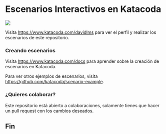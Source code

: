 # Escenarios Interactivos en Katacoda

[![](http://shields.katacoda.com/katacoda/davidlms/count.svg)](https://www.katacoda.com/davidlms "Crea tu perfil en Katacoda.com")

Visita https://www.katacoda.com/davidlms para ver el perfil y realizar los escenarios de este repositorio. 

### Creando escenarios
Visita https://www.katacoda.com/docs para aprender sobre la creación de escenarios en Katacoda.

Para ver otros ejemplos de escenarios, visita https://github.com/katacoda/scenario-example.

### ¿Quieres colaborar?
Este repositorio está abierto a colaboraciones, solamente tienes que hacer un pull request con los cambios deseados.

## Fin